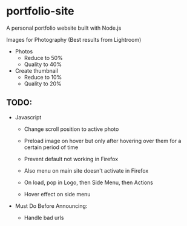# portfolio-site
A personal portfolio website built with Node.js

Images for Photography
(Best results from Lightroom)
- Photos
    - Reduce to 50%
    - Quality to 40%
- Create thumbnail
    - Reduce to 10%
    - Quality to 20%


## TODO:
- Javascript
    - Change scroll position to active photo
    - Preload image on hover but only after hovering over them for a certain period of time
    - Prevent default not working in Firefox
    - Also menu on main site doesn't activate in Firefox

    - On load, pop in Logo, then Side Menu, then Actions
    - Hover effect on side menu

- Must Do Before Announcing:
    - Handle bad urls